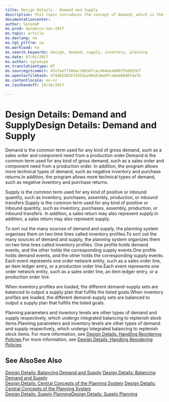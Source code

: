 ```yaml
---
title: Design Details - Demand and Supply
description: This topic introduces the concept of demand, which is the common term used for any kind of gross demand, such as a sales order and component need from a production order.
documentationcenter: 
author: SorenGP
ms.prod: dynamics-nav-2017
ms.topic: article
ms.devlang: na
ms.tgt_pltfrm: na
ms.workload: na
ms.search.keywords: design, demand, supply, inventory, planning
ms.date: 07/01/2017
ms.author: sgroespe
ms.translationtype: HT
ms.sourcegitcommit: 4fefaef7380ac10836fcac404eea006f55d8556f
ms.openlocfilehash: d744b55835f5553e249a536e0fca0eb0046fda7b
ms.contentlocale: en-nz
ms.lasthandoff: 10/16/2017

---
```

# <a name="design-details-demand-and-supply"></a><span data-ttu-id="d50ab-103">Design Details: Demand and Supply</span><span class="sxs-lookup"><span data-stu-id="d50ab-103">Design Details: Demand and Supply</span></span>
<span data-ttu-id="d50ab-104">Demand is the common term used for any kind of gross demand, such as a sales order and component need from a production order.</span><span class="sxs-lookup"><span data-stu-id="d50ab-104">Demand is the common term used for any kind of gross demand, such as a sales order and component need from a production order.</span></span> <span data-ttu-id="d50ab-105">In addition, the program allows more technical types of demand, such as negative inventory and purchase returns.</span><span class="sxs-lookup"><span data-stu-id="d50ab-105">In addition, the program allows more technical types of demand, such as negative inventory and purchase returns.</span></span>  
  
<span data-ttu-id="d50ab-106">Supply is the common term used for any kind of positive or inbound quantity, such as inventory, purchases, assembly, production, or inbound transfers.</span><span class="sxs-lookup"><span data-stu-id="d50ab-106">Supply is the common term used for any kind of positive or inbound quantity, such as inventory, purchases, assembly, production, or inbound transfers.</span></span> <span data-ttu-id="d50ab-107">In addition, a sales return may also represent supply.</span><span class="sxs-lookup"><span data-stu-id="d50ab-107">In addition, a sales return may also represent supply.</span></span>  
  
<span data-ttu-id="d50ab-108">To sort out the many sources of demand and supply, the planning system organises them on two time lines called inventory profiles.</span><span class="sxs-lookup"><span data-stu-id="d50ab-108">To sort out the many sources of demand and supply, the planning system organizes them on two time lines called inventory profiles.</span></span> <span data-ttu-id="d50ab-109">One profile holds demand events, and the other holds the corresponding supply events.</span><span class="sxs-lookup"><span data-stu-id="d50ab-109">One profile holds demand events, and the other holds the corresponding supply events.</span></span> <span data-ttu-id="d50ab-110">Each event represents one order network entity, such as a sales order line, an item ledger entry, or a production order line.</span><span class="sxs-lookup"><span data-stu-id="d50ab-110">Each event represents one order network entity, such as a sales order line, an item ledger entry, or a production order line.</span></span>  
  
<span data-ttu-id="d50ab-111">When inventory profiles are loaded, the different demand-supply sets are balanced to output a supply plan that fulfills the listed goals.</span><span class="sxs-lookup"><span data-stu-id="d50ab-111">When inventory profiles are loaded, the different demand-supply sets are balanced to output a supply plan that fulfills the listed goals.</span></span>  
  
<span data-ttu-id="d50ab-112">Planning parameters and inventory levels are other types of demand and supply respectively, which undergo integrated balancing to replenish stock items.</span><span class="sxs-lookup"><span data-stu-id="d50ab-112">Planning parameters and inventory levels are other types of demand and supply respectively, which undergo integrated balancing to replenish stock items.</span></span> <span data-ttu-id="d50ab-113">For more information, see [Design Details: Handling Reordering Policies](design-details-handling-reordering-policies.md).</span><span class="sxs-lookup"><span data-stu-id="d50ab-113">For more information, see [Design Details: Handling Reordering Policies](design-details-handling-reordering-policies.md).</span></span>  
  
## <a name="see-also"></a><span data-ttu-id="d50ab-114">See Also</span><span class="sxs-lookup"><span data-stu-id="d50ab-114">See Also</span></span>  
<span data-ttu-id="d50ab-115">[Design Details: Balancing Demand and Supply](design-details-balancing-demand-and-supply.md) </span><span class="sxs-lookup"><span data-stu-id="d50ab-115">[Design Details: Balancing Demand and Supply](design-details-balancing-demand-and-supply.md) </span></span>  
<span data-ttu-id="d50ab-116">[Design Details: Central Concepts of the Planning System](design-details-central-concepts-of-the-planning-system.md) </span><span class="sxs-lookup"><span data-stu-id="d50ab-116">[Design Details: Central Concepts of the Planning System](design-details-central-concepts-of-the-planning-system.md) </span></span>  
[<span data-ttu-id="d50ab-117">Design Details: Supply Planning</span><span class="sxs-lookup"><span data-stu-id="d50ab-117">Design Details: Supply Planning</span></span>](design-details-supply-planning.md)
